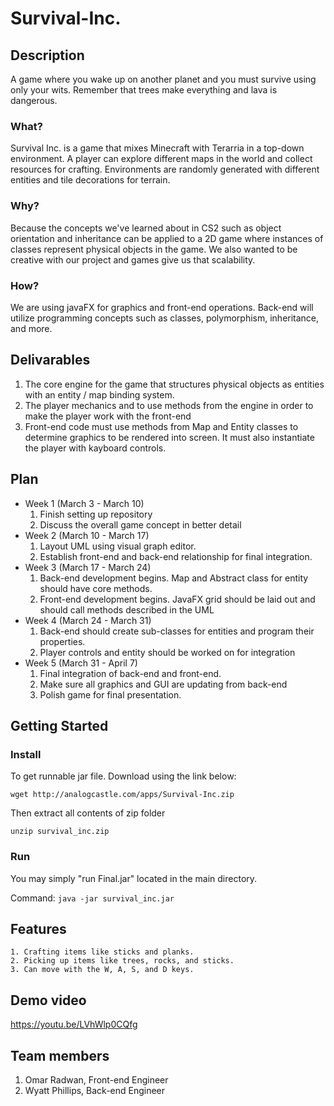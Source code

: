 # Survival-Inc.
## Description
A game where you wake up on another planet and you must survive using only
your wits. Remember that trees make everything and lava is dangerous.
### What?
Survival Inc. is a game that mixes Minecraft with Terarria in a top-down environment.
A player can explore different maps in the world and collect resources for crafting.
Environments are randomly generated with different entities and tile decorations for terrain.
### Why?
Because the concepts we've learned about in CS2 such as object orientation and inheritance can be
applied to a 2D game where instances of classes represent physical objects in the game. We also wanted
to be creative with our project and games give us that scalability.
### How?
We are using javaFX for graphics and front-end operations. Back-end will utilize programming
concepts such as classes, polymorphism, inheritance, and more.
## Delivarables
1. The core engine for the game that structures physical objects as entities
with an entity / map binding system.
2. The player mechanics and to use methods from the engine in order to make the player work
with the front-end
3. Front-end code must use methods from Map and Entity classes to determine graphics
to be rendered into screen. It must also instantiate the player with kayboard controls.
## Plan
* Week 1 (March 3 - March 10)
	1. Finish setting up repository
	2. Discuss the overall game concept in better detail
* Week 2 (March 10 - March 17)
	1. Layout UML using visual graph editor.
	2. Establish front-end and back-end relationship for final integration.
* Week 3 (March 17 - March 24)
	1. Back-end development begins. Map and Abstract class for entity should have core methods.
	2. Front-end development begins. JavaFX grid should be laid out and should call methods
	described in the UML
* Week 4 (March 24 - March 31)
	1. Back-end should create sub-classes for entities and program their properties.
	2. Player controls and entity should be worked on for integration
* Week 5 (March 31 - April 7)
	1. Final integration of back-end and front-end.
	2. Make sure all graphics and GUI are updating from back-end
	3. Polish game for final presentation.

## Getting Started

### Install
To get runnable jar file. Download using the link below:

```wget http://analogcastle.com/apps/Survival-Inc.zip```

Then extract all contents of zip folder

```unzip survival_inc.zip```

### Run
You may simply "run Final.jar" located in the main directory.

Command:
```java -jar survival_inc.jar```

## Features
	1. Crafting items like sticks and planks.
	2. Picking up items like trees, rocks, and sticks.
	3. Can move with the W, A, S, and D keys.

## Demo video
https://youtu.be/LVhWlp0CQfg

## Team members
1. Omar Radwan, Front-end Engineer
2. Wyatt Phillips, Back-end Engineer
